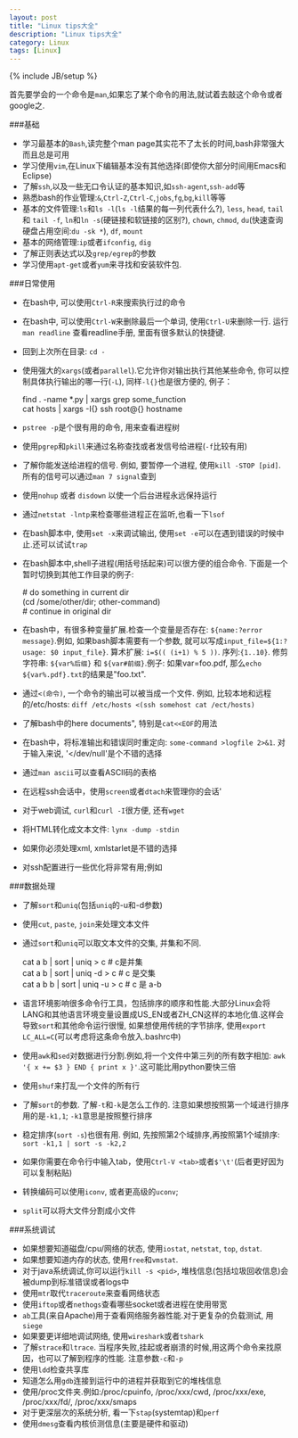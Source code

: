 ```yaml
---
layout: post
title: "Linux tips大全"
description: "Linux tips大全"
category: Linux
tags: [Linux]
---
```

{% include JB/setup %}

首先要学会的一个命令是`man`,如果忘了某个命令的用法,就试着去敲这个命令或者google之.

###基础

* 学习最基本的`Bash`,读完整个man page其实花不了太长的时间,bash非常强大而且总是可用
* 学习使用`vim`,在Linux下编辑基本没有其他选择(即使你大部分时间用Emacs和Eclipse)
* 了解`ssh`,以及一些无口令认证的基本知识,如`ssh-agent`,`ssh-add`等
* 熟悉bash的作业管理:`&`,`Ctrl-Z`,`Ctrl-C`,`jobs`,`fg`,`bg`,`kill`等等
* 基本的文件管理:`ls`和`ls -l`(`ls -l`结果的每一列代表什么?), `less`, `head`, `tail` 和 `tail -f`, `ln`和`ln -s`(硬链接和软链接的区别?), `chown`, `chmod`, `du`(快速查询硬盘占用空间:`du -sk *`), `df`, `mount`
* 基本的网络管理:`ip`或者`ifconfig`, `dig`
* 了解正则表达式以及`grep/egrep`的参数
* 学习使用`apt-get`或者`yum`来寻找和安装软件包.

###日常使用

* 在bash中, 可以使用`Ctrl-R`来搜索执行过的命令
* 在bash中, 可以使用`Ctrl-W`来删除最后一个单词, 使用`Ctrl-U`来删除一行. 运行`man readline` 查看readline手册, 里面有很多默认的快捷键. 
* 回到上次所在目录: `cd -`
* 使用强大的`xargs`(或者`parallel`).它允许你对输出执行其他某些命令, 你可以控制具体执行输出的哪一行(`-L`), 同样`-l{}`也是很方便的, 例子：
	
	find . -name \*.py | xargs grep some_function  
	cat hosts | xargs -I{} ssh root@{} hostname
	
* `pstree -p`是个很有用的命令, 用来查看进程树
* 使用`pgrep`和`pkill`来通过名称查找或者发信号给进程(`-f`比较有用)
* 了解你能发送给进程的信号. 例如, 要暂停一个进程, 使用`kill -STOP [pid]`. 所有的信号可以通过`man 7 signal`查到
* 使用`nohup` 或者 `disdown` 以使一个后台进程永远保持运行
* 通过`netstat -lntp`来检查哪些进程正在监听,也看一下`lsof`
* 在bash脚本中, 使用`set -x`来调试输出, 使用`set -e`可以在遇到错误的时候中止.还可以试试`trap`
* 在bash脚本中,shell子进程(用括号括起来)可以很方便的组合命令. 下面是一个暂时切换到其他工作目录的例子:

	\# do something in current dir  
	(cd /some/other/dir; other-command)  
	\# continue in original dir  

* 在bash中，有很多种变量扩展.检查一个变量是否存在: `${name:?error message}`.例如, 如果bash脚本需要有一个参数, 就可以写成`input_file=${1:?usage: $0 input_file}`. 算术扩展: `i=$(( (i+1) % 5 ))`. 序列:`{1..10}`. 修剪字符串: `${var%后缀}` 和 `${var#前缀}`.例子: 如果var=foo.pdf, 那么`echo ${var%.pdf}.txt`的结果是"foo.txt".
* 通过`<(命令)`, 一个命令的输出可以被当成一个文件. 例如, 比较本地和远程的/etc/hosts: `diff /etc/hosts <(ssh somehost cat /ect/hosts)`
* 了解bash中的here documents", 特别是`cat<<EOF`的用法
* 在bash中，将标准输出和错误同时重定向: `some-command >logfile 2>&1`. 对于输入来说, '</dev/null'是个不错的选择
* 通过`man ascii`可以查看ASCII码的表格
* 在远程ssh会话中，使用`screen`或者`dtach`来管理你的会话'
* 对于web调试, `curl`和`curl -I`很方便, 还有`wget`
* 将HTML转化成文本文件: `lynx -dump -stdin`
* 如果你必须处理xml, xmlstarlet是不错的选择
* 对ssh配置进行一些优化将非常有用;例如

###数据处理

* 了解`sort`和`uniq`(包括`uniq`的-u和-d参数)
* 使用`cut`, `paste`, `join`来处理文本文件
* 通过`sort`和`uniq`可以取文本文件的交集, 并集和不同.

	cat a b | sort | uniq > c   # c是并集  	
	cat a b | sort | uniq -d > c   # c 是交集  
	cat a b b | sort | uniq -u > c   # c 是 a-b

* 语言环境影响很多命令行工具，包括排序的顺序和性能.大部分Linux会将LANG和其他语言环境变量设置成US_EN或者ZH_CN这样的本地化值.这样会导致`sort`和其他命令运行很慢, 如果想使用传统的字节排序, 使用`export LC_ALL=C`(可以考虑将这条命令放入.bashrc中)
* 使用`awk`和`sed`对数据进行分割.例如,将一个文件中第三列的所有数字相加: `awk '{ x += $3 } END { print x }'`.这可能比用python要快三倍
* 使用`shuf`来打乱一个文件的所有行
* 了解`sort`的参数. 了解`-t`和`-k`是怎么工作的. 注意如果想按照第一个域进行排序用的是`-k1,1`; `-k1`意思是按照整行排序
* 稳定排序(`sort -s`)也很有用. 例如, 先按照第2个域排序,再按照第1个域排序: `sort -k1,1 | sort -s -k2,2`
* 如果你需要在命令行中输入tab，使用`Ctrl-V <tab>`或者`$'\t'`(后者更好因为可以复制粘贴)
* 转换编码可以使用`iconv`, 或者更高级的`uconv`;
* `split`可以将大文件分割成小文件

###系统调试

* 如果想要知道磁盘/cpu/网络的状态, 使用`iostat`, `netstat`, `top`, `dstat`. 
* 如果想要知道内存的状态, 使用`free`和`vmstat`.
* 对于java系统调试,你可以运行`kill -s <pid>`, 堆栈信息(包括垃圾回收信息)会被dump到标准错误或者logs中
* 使用`mtr`取代`traceroute`来查看网络状态
* 使用`iftop`或者`nethogs`查看哪些socket或者进程在使用带宽
* `ab`工具(来自Apache)用于查看网络服务器性能.对于更复杂的负载测试, 用`siege`
* 如果要更详细地调试网络, 使用`wireshark`或者`tshark`
* 了解`strace`和`ltrace`. 当程序失败,挂起或者崩溃的时候,用这两个命令来找原因，也可以了解到程序的性能. 注意参数`-c`和`-p`
* 使用`ldd`检查共享库
* 知道怎么用`gdb`连接到运行中的进程并获取到它的堆栈信息
* 使用/proc文件夹.例如:/proc/cpuinfo, /proc/xxx/cwd, /proc/xxx/exe, /proc/xxx/fd/, /proc/xxx/smaps
* 对于更深层次的系统分析, 看一下`stap`(systemtap)和`perf`
* 使用`dmesg`查看内核侦测信息(主要是硬件和驱动)






























